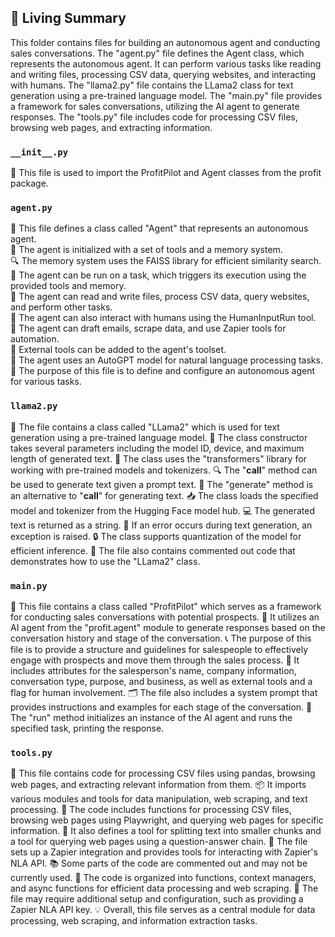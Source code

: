 

<!-- Living README Summary -->
## 🌳 Living Summary

This folder contains files for building an autonomous agent and conducting sales conversations. The "agent.py" file defines the Agent class, which represents the autonomous agent. It can perform various tasks like reading and writing files, processing CSV data, querying websites, and interacting with humans. The "llama2.py" file contains the LLama2 class for text generation using a pre-trained language model. The "main.py" file provides a framework for sales conversations, utilizing the AI agent to generate responses. The "tools.py" file includes code for processing CSV files, browsing web pages, and extracting information.


### `__init__.py`

📝 This file is used to import the ProfitPilot and Agent classes from the profit package.


### `agent.py`

📝 This file defines a class called "Agent" that represents an autonomous agent.  
🔧 The agent is initialized with a set of tools and a memory system.  
🔍 The memory system uses the FAISS library for efficient similarity search.  
🤖 The agent can be run on a task, which triggers its execution using the provided tools and memory.  
📁 The agent can read and write files, process CSV data, query websites, and perform other tasks.  
📝 The agent can also interact with humans using the HumanInputRun tool.  
📨 The agent can draft emails, scrape data, and use Zapier tools for automation.  
🔧 External tools can be added to the agent's toolset.  
🔎 The agent uses an AutoGPT model for natural language processing tasks.  
🚀 The purpose of this file is to define and configure an autonomous agent for various tasks.


### `llama2.py`

📝 The file contains a class called "LLama2" which is used for text generation using a pre-trained language model.
🔌 The class constructor takes several parameters including the model ID, device, and maximum length of generated text.
🔧 The class uses the "transformers" library for working with pre-trained models and tokenizers.
🔍 The "__call__" method can be used to generate text given a prompt text.
🧪 The "generate" method is an alternative to "__call__" for generating text.
📥 The class loads the specified model and tokenizer from the Hugging Face model hub.
💻 The generated text is returned as a string.
🔎 If an error occurs during text generation, an exception is raised.
🔒 The class supports quantization of the model for efficient inference.
📝 The file also contains commented out code that demonstrates how to use the "LLama2" class.


### `main.py`

📝 This file contains a class called "ProfitPilot" which serves as a framework for conducting sales conversations with potential prospects. 
🤖 It utilizes an AI agent from the "profit.agent" module to generate responses based on the conversation history and stage of the conversation. 
📞 The purpose of this file is to provide a structure and guidelines for salespeople to effectively engage with prospects and move them through the sales process. 
💼 It includes attributes for the salesperson's name, company information, conversation type, purpose, and business, as well as external tools and a flag for human involvement. 
🗂️ The file also includes a system prompt that provides instructions and examples for each stage of the conversation. 
📝 The "run" method initializes an instance of the AI agent and runs the specified task, printing the response.


### `tools.py`

📝 This file contains code for processing CSV files using pandas, browsing web pages, and extracting relevant information from them.
📦 It imports various modules and tools for data manipulation, web scraping, and text processing.
🔧 The code includes functions for processing CSV files, browsing web pages using Playwright, and querying web pages for specific information.
🧩 It also defines a tool for splitting text into smaller chunks and a tool for querying web pages using a question-answer chain.
🔌 The file sets up a Zapier integration and provides tools for interacting with Zapier's NLA API.
📚 Some parts of the code are commented out and may not be currently used.
🚀 The code is organized into functions, context managers, and async functions for efficient data processing and web scraping.
🔑 The file may require additional setup and configuration, such as providing a Zapier NLA API key.
💡 Overall, this file serves as a central module for data processing, web scraping, and information extraction tasks.

<!-- Living README Summary -->